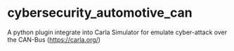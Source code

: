 # cybersecurity_automotive_can
A python plugin integrate into Carla Simulator for emulate cyber-attack over the CAN-Bus (https://carla.org/)
